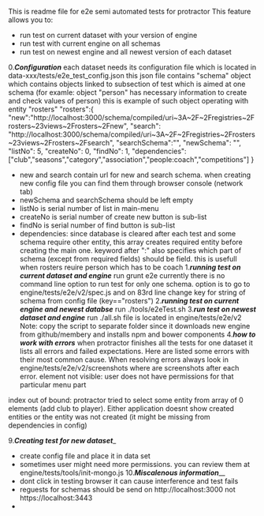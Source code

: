 This is readme file for e2e semi automated tests for protractor
This feature allows you to:
 - run test on current dataset with your version of engine
 - run test with current engine on all schemas
 - run test on newest engine and all newest version of each dataset

0.___Configuration___
each dataset needs its configuration file which is located in data-xxx/tests/e2e_test_config.json
this json file contains "schema" object which contains objects linked to subsection of test which is aimed at one schema (for examle: object "person" has necessary information to create and check values of person)
this is example of such object operating with entity "rosters"
"rosters":{
	"new":"http://localhost:3000/schema/compiled/uri~3A~2F~2Fregistries~2Frosters~23views~2Frosters~2Fnew",
	"search": "http://localhost:3000/schema/compiled/uri~3A~2F~2Fregistries~2Frosters~23views~2Frosters~2Fsearch",
	"searchSchema":"",
	"newSchema": "",
	"listNo": 5,
	"createNo": 0,
	"findNo": 1,
	"dependencies": ["club","seasons","category","association","people:coach","competitions"]
}

 - new and search contain url for new and search schema. when creating new config file you can find them through browser console (network tab)
 - newSchema and searchSchema should be left empty
 - listNo is serial number of list in main-menu
 - createNo is serial number of create new button is sub-list
 - findNo is serial number of find button is sub-list
 - dependencies:
	 	since database is cleared after each test and some schema require other entity, this array creates required entity before creating the main one.
		keyword after ":" also specifies which part of schema (except from required fields) should be field. this is usefull when rosters reuire person which has to be coach
1.___running test on current dataset and engine___
run grunt e2e
currently there is no command line option to run test for only one schema. option is to go to engine/tests/e2e/v2/spec.js and on 83rd line change key for string of schema from config file (key=="rosters")
2.___running test on current engine and newest databse___
run ./tools/e2eTest.sh
3.___run test on newest dataset and engine___
run ./all.sh
file is located in engine/tests/e2e/v2
Note: copy the script to separate folder since it downloads new engine from github/membery and installs npm and bower components
4.___how to work with errors___
when protractor finishes all the tests for one dataset it lists all errors and failed expectations. Here are listed some errors with their most common cause. When resolving errors always look in engine/tests/e2e/v2/screenshots where are screenshots after each error.
element not visible: user does not have permissions for that particular menu part

index out of bound: protractor tried to select some entity from array of 0 elements (add club to player). Either application doesnt show created entities or the entity was not created (it might be missing from dependencies in config)


9.___Creating test for new dataset____
 - create config file and place it in data set
 - sometimes user might need more permissions. you can review them at engine/tests/tools/init-mongo.js
10.___Miscalenous information_____
 - dont click in testing browser it can cause interference and test fails
 - reguests for schemas should be send on http://localhost:3000 not https://localhost:3443
 -
